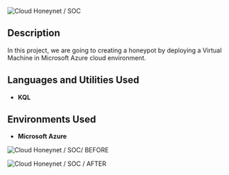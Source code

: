 ![Cloud Honeynet / SOC](https://i.imgur.com/EInzLu5.png)

<h2>Description</h2>
In this project, we are going to creating a honeypot by deploying a Virtual Machine in Microsoft Azure cloud environment.
<br />

<h2>Languages and Utilities Used</h2>

- <b>KQL</b> 

<h2>Environments Used </h2>

- <b>Microsoft Azure</b>







![Cloud Honeynet / SOC/ BEFORE](https://i.imgur.com/Erb9xbD.png)



![Cloud Honeynet / SOC / AFTER](https://i.imgur.com/H9HCmiu.png)
